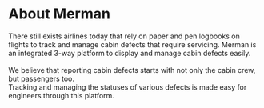 # About Merman 
There still exists airlines today that rely on paper and pen logbooks on flights to track and manage cabin defects that require servicing. Merman is an integrated 3-way platform to display and manage cabin defects easily. <br/><br/>
We believe that reporting cabin defects starts with not only the cabin crew, but passengers too. <br/>
Tracking and managing the statuses of various defects is made easy for engineers through this platform.
